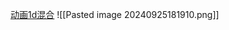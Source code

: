 [动画1d混合](file:///D:/Obsidian%20Unity/Unity/Unity%E5%9B%9B%E9%83%A8%E6%9B%B2/Assets/Scripts/Unity%C2%B7%E6%A0%B8%E5%BF%83/3D%E5%8A%A8%E7%94%BB/Lesson48_%E5%8A%A8%E7%94%BB1d%E6%B7%B7%E5%90%88.cs)
![[Pasted image 20240925181910.png]]

